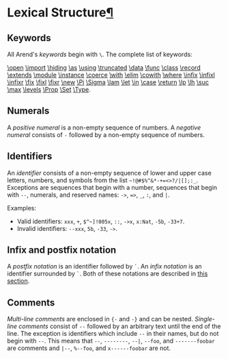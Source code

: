 <h1 id="lexical-structure">Lexical Structure<a class="headerlink" href="#lexical-structure" title="Permanent link">&para;</a></h1>

## Keywords

All Arend's _keywords_ begin with `\`.
The complete list of keywords:

[\open](../definitions/modules/#open-commands) [\import](../definitions/modules/#import-commands) [\hiding](../definitions/modules/#open-commands) [\as](../definitions/modules/#open-commands) [\using](../definitions/modules/#open-commands)
[\truncated](../definitions/data) [\data](../definitions/data) [\func](../definitions/functions) [\class](../definitions/classes) [\record](../definitions/records) [\extends](../definitions/records) [\module](../definitions/modules/#modules) [\instance](../definitions/instances) [\coerce](../definitions/coercion)
[\with](../definitions/functions/#pattern-matching) [\elim](../definitions/functions/#elim) [\cowith](../definitions/functions/#copattern-matching) [\where](../definitions/modules/#where-blocks)
[\infix](../definitions/#infix-operators) [\infixl](../definitions/#infix-operators) [\infixr](../definitions/#infix-operators) [\fix](../definitions/#precedence) [\fixl](../definitions/#precedence) [\fixr](../definitions/#precedence)
[\new](../expressions/class-ext) [\Pi](../expressions/pi) [\Sigma](../expressions/sigma) [\lam](../expressions/pi) [\let](../expressions/let) [\in]((../expressions/let)) [\case](../expressions/case) [\return](../expressions/case)
[\lp](../expressions/universes) [\lh](../expressions/universes) [\suc](../expressions/universes) [\max](../expressions/universes) [\levels](../expressions/universes) [\Prop](../expressions/universes) [\Set](../expressions/universes) [\Type](../expressions/universes).

## Numerals

A _positive numeral_ is a non-empty sequence of numbers.
A _negative numeral_ consists of `-` followed by a non-empty sequence of numbers.

## Identifiers

An _identifier_ consists of a non-empty sequence of lower and upper case letters, numbers, and symbols from the list `~!@#$%^&*-+=<>?/|[];:_`.
Exceptions are sequences that begin with a number, sequences that begin with `--`, numerals, and reserved names: `->`, `=>`, `_`, `:`, and `|`.

Examples:

* Valid identifiers: `xxx`, `+`, `$^~]!005x`, `::`, `->x`, `x:Nat`, `-5b`, `-33+7`.
* Invalid identifiers: `--xxx`, `5b`, `-33`, `->`.

## Infix and postfix notation

A _postfix notation_ is an identifier followed by `` ` ``.
An _infix notation_ is an identifier surrounded by `` ` ``.
Both of these notations are described in [this section](../definitions).

## Comments

_Multi-line comments_ are enclosed in `{-` and `-}` and can be nested.
_Single-line comments_ consist of `--` followed by an arbitrary text until the end of the line.
The exception is identifiers which include `--` in their names, but do not begin with `--`.
This means that `--`, `--------`, `--|`, `--foo`, and `-------foobar` are comments and `|--`, `%--foo`, and `x------foobar` are not.
